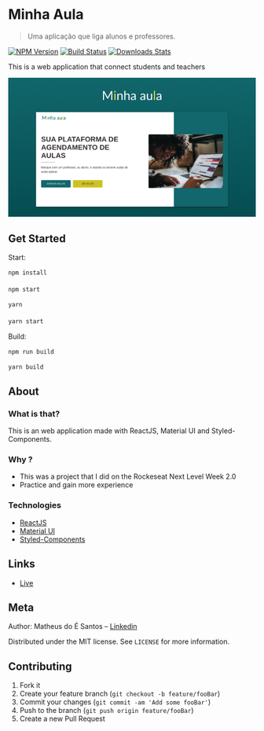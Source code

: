 # Minha Aula

> Uma aplicação que liga alunos e professores.

[![NPM Version][npm-image]][npm-url]
[![Build Status][travis-image]][travis-url]
[![Downloads Stats][npm-downloads]][npm-url]

This is a web application that connect students and teachers

<a href="https://minha-aula.netlify.app"><img src="./github/thumb.jpg"></a>

## Get Started

Start:

```sh
npm install

npm start
```

```sh
yarn

yarn start
```

Build:

```sh
npm run build
```

```sh
yarn build
```

## About

### What is that?

<p> This is an web application made with ReactJS, Material UI and Styled-Components.</p>

### Why ?

<ul>
<li> This was a project that I did on the Rockeseat Next Level Week 2.0</li>
<li> Practice and gain more experience </li>
</ul>

### Technologies

<ul>
<li><a href="https://pt-br.reactjs.org/">ReactJS</a></li>
<li><a href="https://material-ui.com/">Material UI</a></li>
<li><a href="https://styled-components.com/">Styled-Components</a></li>
</ul>

## Links

<ul>
<li><a href="https://minha-aula.netlify.app/">Live</a></li>
</ul>

## Meta

Author: Matheus do É Santos – [Linkedin](https://www.linkedin.com/in/matheusdoe-dev/)

Distributed under the MIT license. See `LICENSE` for more information.

## Contributing

1. Fork it
2. Create your feature branch (`git checkout -b feature/fooBar`)
3. Commit your changes (`git commit -am 'Add some fooBar'`)
4. Push to the branch (`git push origin feature/fooBar`)
5. Create a new Pull Request

<!-- Markdown link & img dfn's -->

[npm-image]: https://img.shields.io/npm/v/datadog-metrics.svg?style=flat-square
[npm-url]: https://npmjs.org/package/datadog-metrics
[npm-downloads]: https://img.shields.io/npm/dm/datadog-metrics.svg?style=flat-square
[travis-image]: https://img.shields.io/travis/dbader/node-datadog-metrics/master.svg?style=flat-square
[travis-url]: https://travis-ci.org/dbader/node-datadog-metrics

